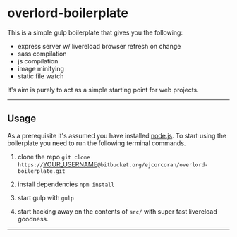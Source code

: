 # overlord-boilerplate

This is a simple gulp boilerplate that gives you the following:

* express server w/ livereload browser refresh on change
* sass compilation
* js compilation
* image minifying
* static file watch

It's aim is purely to act as a simple starting point for web projects.

* * *

## Usage

As a prerequisite it's assumed you have installed [node.js](http://nodejs.org). To start using the boilerplate you need to run the following terminal commands.

1. clone the repo `git clone https://`[YOUR_USERNAME](http://bitbucket.org)`@bitbucket.org/ejcorcoran/overlord-boilerplate.git`

2. install dependencies `npm install`

3. start gulp with `gulp`  

4. start hacking away on the contents of `src/` with super fast livereload goodness.

* * *